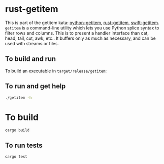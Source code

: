 # rust-getitem

This is part of the getitem kata: [python-getitem](https://github.com/algal/python-getitem),  [rust-getitem](<https://github.com/algal/rust-getitem>), [swift-getitem](<https://github.com/algal/swift-getitem>). `getitem` is a command-line utility which lets you use Python splice syntax to filter rows and columns. This is to present a handier interface than cat, head, tail, cut, awk, etc.. It buffers only as much as necessary, and can be used with streams or files.

## To build and run

To build an executable in `target/release/getitem`:

## To run and get help

```sh
./getitem -h
```

# To build

```
cargo build
```

## To run tests

```
cargo test
```




